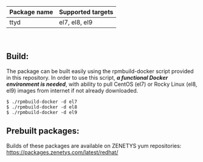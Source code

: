 | Package&nbsp;name | Supported&nbsp;targets |
| :--- | :--- |
| ttyd | el7, el8, el9 |
<br/>

## Build:

The package can be built easily using the rpmbuild-docker script provided in
this repository. In order to use this script, _**a functional Docker
environment is needed**_, with ability to pull CentOS (el7) or Rocky
Linux (el8, el9) images from internet if not already downloaded.

```
$ ./rpmbuild-docker -d el7
$ ./rpmbuild-docker -d el8
$ ./rpmbuild-docker -d el9
```

## Prebuilt packages:

Builds of these packages are available on ZENETYS yum repositories:<br/>
https://packages.zenetys.com/latest/redhat/
